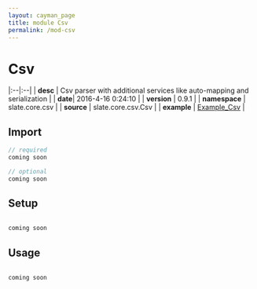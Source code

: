 ```yaml
---
layout: cayman_page
title: module Csv
permalink: /mod-csv
---
```


# Csv

|:--|:--|
| **desc** | Csv parser with additional services like auto-mapping and serialization | 
| **date**| 2016-4-16 0:24:10 |
| **version** | 0.9.1  |
| **namespace** | slate.core.csv  |
| **source** | slate.core.csv.Csv  |
| **example** | [Example_Csv](https://github.com/code-helix/slatekit/blob/master/src/apps/scala/slate-examples/src/main/scala/slate/examples/Example_Csv.scala) |

## Import
```scala 
// required 
coming soon

// optional 
coming soon

```

## Setup
```scala

coming soon

```

## Usage
```scala

coming soon

```

